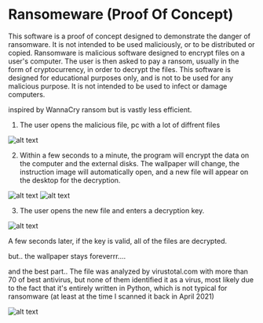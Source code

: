 # Ransomeware (Proof Of Concept)

This software is a proof of concept designed to demonstrate the danger of ransomware. It is not intended to be used maliciously, or to be distributed or copied.
Ransomware is malicious software designed to encrypt files on a user's computer. The user is then asked to pay a ransom, usually in the form of cryptocurrency, in order to decrypt the files.
This software is designed for educational purposes only, and is not to be used for any malicious purpose. It is not intended to be used to infect or damage computers.

inspired by WannaCry ransom but is vastly less efficient.

1. The user opens the malicious file, pc with a lot of diffrent files

![alt text](https://i.imgur.com/OhhcHtT.png)

2. Within a few seconds to a minute, the program will encrypt the data on the computer and the external disks.
The wallpaper will change, the instruction image will automatically open, and a new file will appear on the desktop for the decryption.

![alt text](https://i.imgur.com/S1P25KL.png)
![alt text](https://i.imgur.com/RbbNQEj.png)

3. The user opens the new file and enters a decryption key.

![alt text](https://i.imgur.com/rVPln4G.png)

A few seconds later, if the key is valid, all of the files are decrypted.

but.. the wallpaper stays foreverrr....

and the best part..
The file was analyzed by virustotal.com with more than 70 of best antivirus, but none of them identified it as a virus,
most likely due to the fact that it's entirely written in Python, which is not typical for ransomware (at least at the time I scanned it back in April 2021)

![alt text](https://i.imgur.com/iN8sQDL.png)

